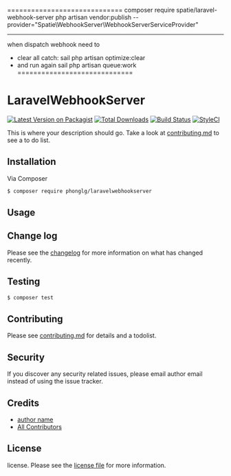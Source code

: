 =============================
composer require spatie/laravel-webhook-server
php artisan vendor:publish --provider="Spatie\WebhookServer\WebhookServerServiceProvider"
***
when dispatch webhook need to
- clear all catch: sail php artisan optimize:clear
- and run again sail php artisan queue:work
=============================
# LaravelWebhookServer

[![Latest Version on Packagist][ico-version]][link-packagist]
[![Total Downloads][ico-downloads]][link-downloads]
[![Build Status][ico-travis]][link-travis]
[![StyleCI][ico-styleci]][link-styleci]

This is where your description should go. Take a look at [contributing.md](contributing.md) to see a to do list.

## Installation

Via Composer

``` bash
$ composer require phonglg/laravelwebhookserver
```

## Usage

## Change log

Please see the [changelog](changelog.md) for more information on what has changed recently.

## Testing

``` bash
$ composer test
```

## Contributing

Please see [contributing.md](contributing.md) for details and a todolist.

## Security

If you discover any security related issues, please email author email instead of using the issue tracker.

## Credits

- [author name][link-author]
- [All Contributors][link-contributors]

## License

license. Please see the [license file](license.md) for more information.

[ico-version]: https://img.shields.io/packagist/v/phonglg/laravelwebhookserver.svg?style=flat-square
[ico-downloads]: https://img.shields.io/packagist/dt/phonglg/laravelwebhookserver.svg?style=flat-square
[ico-travis]: https://img.shields.io/travis/phonglg/laravelwebhookserver/master.svg?style=flat-square
[ico-styleci]: https://styleci.io/repos/12345678/shield

[link-packagist]: https://packagist.org/packages/phonglg/laravelwebhookserver
[link-downloads]: https://packagist.org/packages/phonglg/laravelwebhookserver
[link-travis]: https://travis-ci.org/phonglg/laravelwebhookserver
[link-styleci]: https://styleci.io/repos/12345678
[link-author]: https://github.com/phonglg
[link-contributors]: ../../contributors
